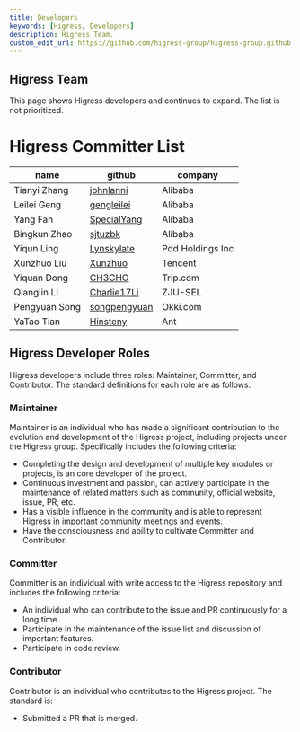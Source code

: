 ```yaml
---
title: Developers
keywords: [Higress, Developers]
description: Higress Team.
custom_edit_url: https://github.com/higress-group/higress-group.github.io/blob/main/src/content/docs/developers/en/developers_dev.md
---
```


## Higress Team

This page shows Higress developers and continues to expand. The list is not prioritized.

# Higress Committer List

| name         | github                        | company             |
|--------------|-------------------------------| --------------- |
| Tianyi Zhang | [johnlanni](https://github.com/johnlanni) | Alibaba        |
| Leilei Geng  | [gengleilei](https://github.com/gengleilei) | Alibaba        |
| Yang Fan     | [SpecialYang](https://github.com/SpecialYang) | Alibaba        |
| Bingkun Zhao | [sjtuzbk](https://github.com/johnlanni) | Alibaba        |
| Yiqun Ling   | [Lynskylate](https://github.com/Lynskylate) | Pdd Holdings Inc   |
| Xunzhuo Liu | [Xunzhuo](https://github.com/Xunzhuo) | Tencent        |
| Yiquan Dong | [CH3CHO](https://github.com/CH3CHO) | Trip.com        |
| Qianglin Li | [Charlie17Li](https://github.com/Charlie17Li) | ZJU-SEL        |
| Pengyuan Song | [songpengyuan](https://github.com/songpengyuan) | Okki.com        |
| YaTao Tian | [Hinsteny](https://github.com/Hinsteny) | Ant       |

## Higress Developer Roles

Higress developers include three roles: Maintainer, Committer, and Contributor. The standard definitions for each role are as follows.

### Maintainer

Maintainer is an individual who has made a significant contribution to the evolution and development of the Higress project, including projects under the Higress group. Specifically includes the following criteria:

*   Completing the design and development of multiple key modules or projects, is an core developer of the project.
*   Continuous investment and passion, can actively participate in the maintenance of related matters such as community, official website, issue, PR, etc.
*   Has a visible influence in the community and is able to represent Higress in important community meetings and events.
*   Have the consciousness and ability to cultivate Committer and Contributor.

### Committer

Committer is an individual with write access to the Higress repository and includes the following criteria:

*   An individual who can contribute to the issue and PR continuously for a long time.
*   Participate in the maintenance of the issue list and discussion of important features.
*   Participate in code review.

### Contributor

Contributor is an individual who contributes to the Higress project. The standard is:

*   Submitted a PR that is merged.


